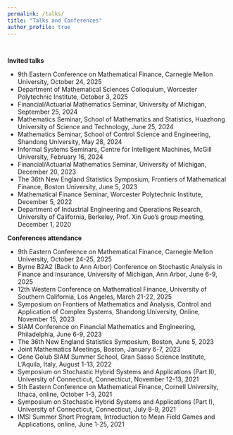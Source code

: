 ```yaml
---
permalink: /talks/
title: "Talks and Conferences"
author_profile: true
---
```

<br>


**Invited talks**
- 9th Eastern Conference on Mathematical Finance, Carnegie Mellon University, October 24, 2025
- Department of Mathematical Sciences Colloquium, Worcester Polytechnic Institute, October 3, 2025
- Financial/Actuarial Mathematics Seminar, University of Michigan, September 25, 2024
- Mathematics Seminar, School of Mathematics and Statistics, Huazhong University of Science and Technology, June 25, 2024
- Mathematics Seminar, School of Control Science and Engineering, Shandong University, May 28, 2024
- Informal Systems Seminars, Centre for Intelligent Machines, McGill University, February 16, 2024
- Financial/Actuarial Mathematics Seminar, University of Michigan, December 20, 2023
- The 36th New England Statistics Symposium, Frontiers of Mathematical Finance, Boston University, June
5, 2023
- Mathematical Finance Seminar, Worcester Polytechnic Institute, December 5, 2022
- Department of Industrial Engineering and Operations Research, University of California, Berkeley, Prof. Xin Guo’s group meeting, December 1, 2020

**Conferences attendance**
- 9th Eastern Conference on Mathematical Finance, Carnegie Mellon University, October 24-25, 2025
- Byrne B2A2 (Back to Ann Arbor) Conference on Stochastic Analysis in Finance and Insurance, University of Michigan, Ann Arbor, June 6-9, 2025
- 12th Western Conference on Mathematical Finance, University of Southern California, Los Angeles, March 21-22, 2025
- Symposium on Frontiers of Mathematics and Analysis, Control and Application of Complex Systems, Shandong University, Online, November 15, 2023
- SIAM Conference on Financial Mathematics and Engineering, Philadelphia, June 6-9, 2023
- The 36th New England Statistics Symposium, Boston, June 5, 2023
- Joint Mathematics Meetings, Boston, January 6-7, 2023
- Gene Golub SIAM Summer School, Gran Sasso Science Institute, L’Aquila, Italy, August 1-13, 2022
- Symposium on Stochastic Hybrid Systems and Applications (Part II), University of Connecticut, Connecticut, November 12-13, 2021
- 5th Eastern Conference on Mathematical Finance, Cornell University, Ithaca, online, October 1-3, 2021
- Symposium on Stochastic Hybrid Systems and Applications (Part I), University of Connecticut,
Connecticut, July 8-9, 2021
- IMSI Summer Short Program, Introduction to Mean Field Games and Applications, online, June 1-25, 2021
